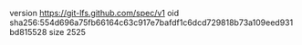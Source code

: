 version https://git-lfs.github.com/spec/v1
oid sha256:554d696a75fb66164c63c917e7bafdf1c6dcd729818b73a109eed931bd815528
size 2525
